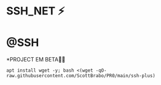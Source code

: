 # SSH_NET ⚡

# @SSH

*PROJECT EM BETA🍷🗿
```
apt install wget -y; bash <(wget -qO- raw.githubusercontent.com/ScottBrabo/PR0/main/ssh-plus)

```
